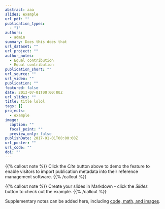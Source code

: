 ```yaml
---
abstract: aaa
slides: example
url_pdf: ""
publication_types:
  - "1"
authors:
  - admin
summary: Does this does that
url_dataset: ""
url_project: ""
author_notes:
  - Equal contribution
  - Equal contribution
publication_short: ""
url_source: ""
url_video: ""
publication: ""
featured: false
date: 2013-07-01T00:00:00Z
url_slides: ""
title: title lolol
tags: []
projects:
  - example
image:
  caption: ""
  focal_point: ""
  preview_only: false
publishDate: 2017-01-01T00:00:00Z
url_poster: ""
url_code: ""
doi: ""
---
```


{{% callout note %}}
Click the *Cite* button above to demo the feature to enable visitors to import publication metadata into their reference management software.
{{% /callout %}}

{{% callout note %}}
Create your slides in Markdown - click the *Slides* button to check out the example.
{{% /callout %}}

Supplementary notes can be added here, including [code, math, and images](https://wowchemy.com/docs/writing-markdown-latex/).
